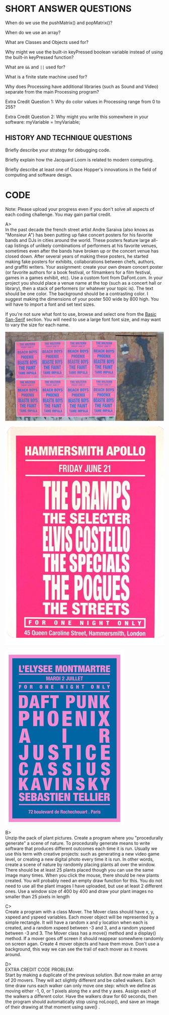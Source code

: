 # SHORT ANSWER QUESTIONS

When do we use the pushMatrix() and popMatrix()?

When do we use an array?

What are Classes and Objects used for?

Why might we use the built-in keyPressed boolean variable instead of using the built-in keyPressed function? 

What are ```&&``` and ```||``` used for?

What is a finite state machine used for?

Why does Processing have additional libraries (such as Sound and Video) separate from the main Processing program?

Extra Credit Question 1: Why do color values in Processing range from 0 to 255?

Extra Credit Question 2: Why might you write this somewhere in your software: myVariable = !myVariable;


## HISTORY AND TECHNIQUE QUESTIONS

Briefly describe your strategy for debugging code.

Briefly explain how the Jacquard Loom is related to modern computing.

Briefly describe at least one of Grace Hopper's innovations in the field of computing and software design.

# CODE

Note: Please upload your progress even if you don't solve all aspects of each coding challenge. You may gain partial credit.

A>  
In the past decade the french street artist Andre Saraiva (also knows as "Monsieur A") has been putting up fake concert posters for his favorite bands and DJs in cities around the world. These posters feature large all-cap listings of unlikely combinations of performers at his favorite venues, sometimes even after the bands have broken up or the concert venue has closed down. After several years of making these posters, he started making fake posters for exhibits, collaborations between chefs, authors, and graffiti writers. Your assignment: create your own dream concert poster (or favorite authors for a book festival, or filmamkers for a film festival, games in a games exhibit, etc). Use a custom font from DaFont.com. In your project you should place a venue name at the top (such as a concert hall or library), then a stack of performers (or whatever your topic is). The text should be one color. The background should be a contrasting color. I suggest making the dimensions of your poster 500 wide by 800 high. You will have to import a font and set text sizes.

If you're not sure what font to use, browse and select one from the [Basic San-Serif](https://www.dafont.com/theme.php?cat=501) section. You will need to use a large font font size, and may want to vary the size for each name.

![wheatpasted posters](mra1.jpg)

![The Cramps and others poster](cramps.png)

![DAFT PUNK and others poster](montmartre.png)

B>  
Unzip the pack of plant pictures. Create a program where you "procedurally generate" a scene of nature. To procedurally generate means to write software that produces different outcomes each time it is run. Usually we use this term with creative projects: such as generating a new video game level, or creating a new digital photo every time it is run. In other words, create a scene of nature by randomly placing plants all over the window. There should be at least 25 plants placed though you can use the same image many times. When you click the mouse, there should be new plants created. You will probably need an empty draw function for this. You do not need to use all the plant images I have uploaded, but use at least 2 different ones. Use a window size of 400 by 400 and draw your plant images no smaller than 25 pixels in length

C>  
Create a program with a class Mover. The Mover class should have x, y, xspeed and yspeed variables. Each mover object will be represented by a simple rectangle. It will have a random x and y location when each is created, and a random xspeed between -3 and 3, and a random yspeed between -3 and 3. The Mover class has a move() method and a display() method. If a mover goes off screen it should reappear somewhere randomly on screen agan. Create 4 mover objects and have them move. Don't use a background, this way we can see the trail of each mover as it moves around. 

D>  
EXTRA CREDIT CODE PROBLEM:  
Start by making a duplicate of the previous solution. But now make an array of 20 movers. They will act slightly different and be called walkers. Each time draw runs each walker can only move one step: which we define as moving either -1, 0, or 1 pixels along the x and the y axes. Assign each of the walkers a different color. Have the walkers draw for 60 seconds, then the program should automatically stop using noLoop(), and save an image of their drawing at that moment using save() .
